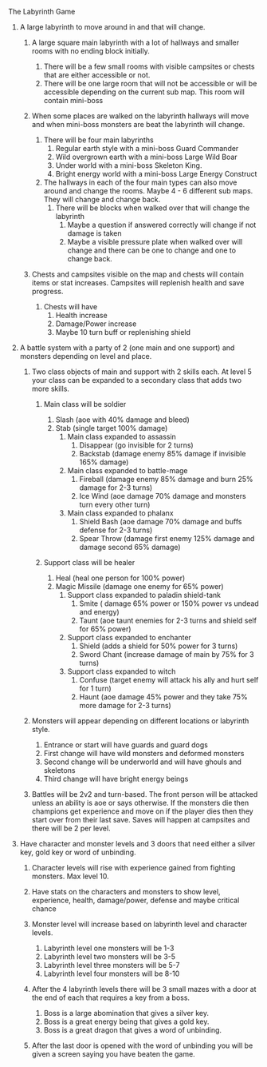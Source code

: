 The Labyrinth Game

1. A large labyrinth to move around in and that will change.

   1. A large square main labyrinth with a lot of hallways and smaller rooms with no ending block initially.

      1. There will be a few small rooms with visible campsites or chests that are either accessible or not.
      2. There will be one large room that will not be accessible or will be accessible depending on the current sub map. This room will contain mini-boss

   2. When some places are walked on the labyrinth hallways will move and when mini-boss monsters are beat the labyrinth will change.

      1. There will be four main labyrinths
         1. Regular earth style with a mini-boss Guard Commander
         2. Wild overgrown earth with a mini-boss Large Wild Boar
         3. Under world with a mini-boss Skeleton King.
         4. Bright energy world with a mini-boss Large Energy Construct
      2. The hallways in each of the four main types can also move around and change the rooms. Maybe 4 - 6 different sub maps. They will change and change back.
         1. There will be blocks when walked over that will change the labyrinth
            1. Maybe a question if answered correctly will change if not damage is taken
            2. Maybe a visible pressure plate when walked over will change and there can be one to change and one to change back.

   3. Chests and campsites visible on the map and chests will contain items or stat increases. Campsites will replenish health and save progress.
      1. Chests will have
         1. Health increase
         2. Damage/Power increase
         3. Maybe 10 turn buff or replenishing shield

2. A battle system with a party of 2 (one main and one support) and monsters depending on level and place.

   1. Two class objects of main and support with 2 skills each. At level 5 your class can be expanded to a secondary class that adds two more skills.

      1. Main class will be soldier

         1. Slash (aoe with 40% damage and bleed)
         2. Stab (single target 100% damage)
            1. Main class expanded to assassin
               1. Disappear (go invisible for 2 turns)
               2. Backstab (damage enemy 85% damage if invisible 165% damage)
            2. Main class expanded to battle-mage
               1. Fireball (damage enemy 85% damage and burn 25% damage for 2-3 turns)
               2. Ice Wind (aoe damage 70% damage and monsters turn every other turn)
            3. Main class expanded to phalanx
               1. Shield Bash (aoe damage 70% damage and buffs defense for 2-3 turns)
               2. Spear Throw (damage first enemy 125% damage and damage second 65% damage)

      2. Support class will be healer
         1. Heal (heal one person for 100% power)
         2. Magic Missile (damage one enemy for 65% power)
            1. Support class expanded to paladin shield-tank
               1. Smite ( damage 65% power or 150% power vs undead and energy)
               2. Taunt (aoe taunt enemies for 2-3 turns and shield self for 65% power)
            2. Support class expanded to enchanter
               1. Shield (adds a shield for 50% power for 3 turns)
               2. Sword Chant (increase damage of main by 75% for 3 turns)
            3. Support class expanded to witch
               1. Confuse (target enemy will attack his ally and hurt self for 1 turn)
               2. Haunt (aoe damage 45% power and they take 75% more damage for 2-3 turns)

   2. Monsters will appear depending on different locations or labyrinth style.

      1. Entrance or start will have guards and guard dogs
      2. First change will have wild monsters and deformed monsters
      3. Second change will be underworld and will have ghouls and skeletons
      4. Third change will have bright energy beings

   3. Battles will be 2v2 and turn-based. The front person will be attacked unless an ability is aoe or says otherwise. If the monsters die then champions get experience and move on if the player dies then they start over from their last save. Saves will happen at campsites and there will be 2 per level.

3. Have character and monster levels and 3 doors that need either a silver key, gold key or word of unbinding.

   1. Character levels will rise with experience gained from fighting monsters. Max level 10.
   2. Have stats on the characters and monsters to show level, experience, health, damage/power, defense and maybe critical chance

   3. Monster level will increase based on labyrinth level and character levels.

      1. Labyrinth level one monsters will be 1-3
      2. Labyrinth level two monsters will be 3-5
      3. Labyrinth level three monsters will be 5-7
      4. Labyrinth level four monsters will be 8-10

   4. After the 4 labyrinth levels there will be 3 small mazes with a door at the end of each that requires a key from a boss.

      1. Boss is a large abomination that gives a silver key.
      2. Boss is a great energy being that gives a gold key.
      3. Boss is a great dragon that gives a word of unbinding.

   5. After the last door is opened with the word of unbinding you will be given a screen saying you have beaten the game.
